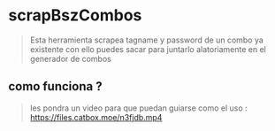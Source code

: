 # scrapBszCombos
> Esta herramienta scrapea tagname y password de un combo ya existente con ello puedes sacar para juntarlo alatoriamente en el generador de combos 
## como funciona ?
> les pondra un video para que puedan guiarse como el uso : 
https://files.catbox.moe/n3fjdb.mp4
